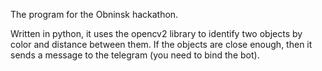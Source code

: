 The program for the Obninsk hackathon.

Written in python, it uses the opencv2 library to identify two objects by color and distance between them. If the objects are close enough, then it sends a message to the telegram (you need to bind the bot). 
